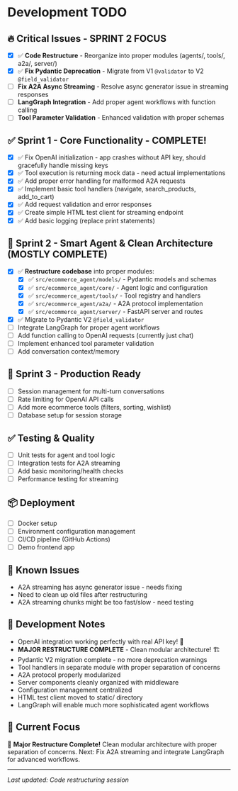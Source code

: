 # Development TODO

## 🔥 Critical Issues - SPRINT 2 FOCUS
- [x] ✅ **Code Restructure** - Reorganize into proper modules (agents/, tools/, a2a/, server/)
- [x] ✅ **Fix Pydantic Deprecation** - Migrate from V1 `@validator` to V2 `@field_validator`
- [ ] **Fix A2A Async Streaming** - Resolve async generator issue in streaming responses
- [ ] **LangGraph Integration** - Add proper agent workflows with function calling
- [ ] **Tool Parameter Validation** - Enhanced validation with proper schemas

## ✅ Sprint 1 - Core Functionality - COMPLETE! 
- [x] ✅ Fix OpenAI initialization - app crashes without API key, should gracefully handle missing keys
- [x] ✅ Tool execution is returning mock data - need actual implementations
- [x] ✅ Add proper error handling for malformed A2A requests
- [x] ✅ Implement basic tool handlers (navigate, search_products, add_to_cart)
- [x] ✅ Add request validation and error responses
- [x] ✅ Create simple HTML test client for streaming endpoint
- [x] ✅ Add basic logging (replace print statements)

## 🧠 Sprint 2 - Smart Agent & Clean Architecture (MOSTLY COMPLETE)
- [x] ✅ **Restructure codebase** into proper modules:
  - [x] ✅ `src/ecommerce_agent/models/` - Pydantic models and schemas
  - [x] ✅ `src/ecommerce_agent/core/` - Agent logic and configuration
  - [x] ✅ `src/ecommerce_agent/tools/` - Tool registry and handlers
  - [x] ✅ `src/ecommerce_agent/a2a/` - A2A protocol implementation
  - [x] ✅ `src/ecommerce_agent/server/` - FastAPI server and routes
- [x] ✅ Migrate to Pydantic V2 `@field_validator` 
- [ ] Integrate LangGraph for proper agent workflows
- [ ] Add function calling to OpenAI requests (currently just chat)
- [ ] Implement enhanced tool parameter validation
- [ ] Add conversation context/memory

## 🔧 Sprint 3 - Production Ready
- [ ] Session management for multi-turn conversations
- [ ] Rate limiting for OpenAI API calls
- [ ] Add more ecommerce tools (filters, sorting, wishlist)
- [ ] Database setup for session storage

## ✅ Testing & Quality
- [ ] Unit tests for agent and tool logic
- [ ] Integration tests for A2A streaming
- [ ] Add basic monitoring/health checks
- [ ] Performance testing for streaming

## 📦 Deployment
- [ ] Docker setup 
- [ ] Environment configuration management
- [ ] CI/CD pipeline (GitHub Actions)
- [ ] Demo frontend app

## 🐛 Known Issues
- A2A streaming has async generator issue - needs fixing
- Need to clean up old files after restructuring
- A2A streaming chunks might be too fast/slow - need testing

## 📝 Development Notes
- OpenAI integration working perfectly with real API key! 🎉
- **MAJOR RESTRUCTURE COMPLETE** - Clean modular architecture! 🏗️
- Pydantic V2 migration complete - no more deprecation warnings
- Tool handlers in separate module with proper separation of concerns
- A2A protocol properly modularized
- Server components cleanly organized with middleware
- Configuration management centralized
- HTML test client moved to static/ directory
- LangGraph will enable much more sophisticated agent workflows

## 🎯 Current Focus
🎉 **Major Restructure Complete!** Clean modular architecture with proper separation of concerns. Next: Fix A2A streaming and integrate LangGraph for advanced workflows.

---
*Last updated: Code restructuring session* 